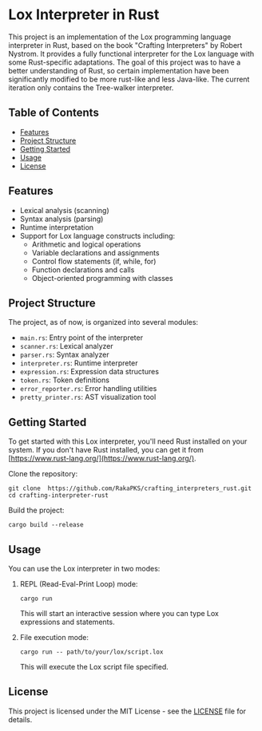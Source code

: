 # Lox Interpreter in Rust

This project is an implementation of the Lox programming language interpreter in Rust, based on the book "Crafting Interpreters" by Robert Nystrom. It provides a fully functional interpreter for the Lox language with some Rust-specific adaptations. The goal of this project was to have a better understanding of Rust, so certain implementation have been significantly modified to be more rust-like and less Java-like. The current iteration only contains the Tree-walker interpreter.

## Table of Contents

- [Features](#features)
- [Project Structure](#project-structure)
- [Getting Started](#getting-started)
- [Usage](#usage)
- [License](#license)

## Features

- Lexical analysis (scanning)
- Syntax analysis (parsing)
- Runtime interpretation
- Support for Lox language constructs including:
  - Arithmetic and logical operations
  - Variable declarations and assignments
  - Control flow statements (if, while, for)
  - Function declarations and calls
  - Object-oriented programming with classes

## Project Structure

The project, as of now, is organized into several modules:

- `main.rs`: Entry point of the interpreter
- `scanner.rs`: Lexical analyzer
- `parser.rs`: Syntax analyzer
- `interpreter.rs`: Runtime interpreter
- `expression.rs`: Expression data structures
- `token.rs`: Token definitions
- `error_reporter.rs`: Error handling utilities
- `pretty_printer.rs`: AST visualization tool

## Getting Started

To get started with this Lox interpreter, you'll need Rust installed on your system. If you don't have Rust installed, you can get it from [https://www.rust-lang.org/](https://www.rust-lang.org/).

Clone the repository:

```
git clone  https://github.com/RakaPKS/crafting_interpreters_rust.git
cd crafting-interpreter-rust
```

Build the project:

```
cargo build --release
```

## Usage

You can use the Lox interpreter in two modes:

1. REPL (Read-Eval-Print Loop) mode:
   ```
   cargo run
   ```
   This will start an interactive session where you can type Lox expressions and statements.

2. File execution mode:
   ```
   cargo run -- path/to/your/lox/script.lox
   ```
   This will execute the Lox script file specified.

## License

This project is licensed under the MIT License - see the [LICENSE](LICENSE) file for details.


